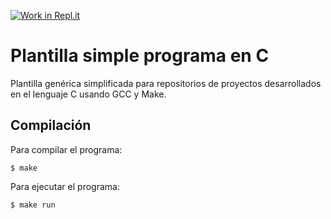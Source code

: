 [![Work in Repl.it](https://classroom.github.com/assets/work-in-replit-14baed9a392b3a25080506f3b7b6d57f295ec2978f6f33ec97e36a161684cbe9.svg)](https://classroom.github.com/online_ide?assignment_repo_id=2852911&assignment_repo_type=AssignmentRepo)
# Plantilla simple programa en C
Plantilla genérica simplificada para repositorios de proyectos desarrollados en el lenguaje C usando GCC y Make.

## Compilación
Para compilar el programa:
```
$ make
```
Para ejecutar el programa:
```
$ make run
```
